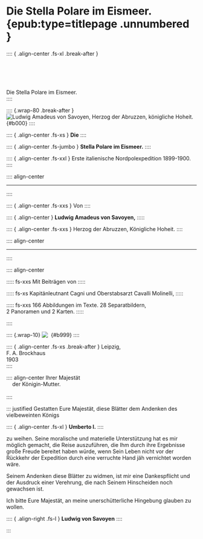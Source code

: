 # Die Stella Polare im Eismeer. {epub:type=titlepage .unnumbered }


:::: { .align-center .fs-xl .break-after }
<br /><br /><br /><br /><br /><br />
Die Stella Polare im Eismeer.<br />
::::

:::: {.wrap-80 .break-after }
![Ludwig Amadeus von Savoyen, Herzog der Abruzzen, königliche Hoheit.](Stella_Polare_000.jpg "S. K. H. DER HERZOG LUIGI AMEDEO DI SAVOIA."){#b000}
::::

:::: { .align-center .fs-xs }
**Die**
::::

:::: { .align-center .fs-jumbo }
**Stella Polare im Eismeer.**
::::

:::: { .align-center .fs-xxl }
Erste italienische Nordpolexpedition 1899-1900.
::::

:::: align-center
****
::::

:::: { .align-center .fs-xxs }
Von
::::

:::: { .align-center }
**Ludwig Amadeus von Savoyen,**
:::::

:::: { .align-center .fs-xxs }
Herzog der Abruzzen, Königliche Hoheit.
::::

:::: align-center
****
::::

:::: align-center

::::: fs-xxs
Mit Beiträgen von
:::::

::::: fs-xs
Kapitänleutnant Cagni und Oberstabsarzt Cavalli Molinelli,
:::::

::::: fs-xxs
166 Abbildungen im Texte. 28 Separatbildern,<br />
2 Panoramen und 2 Karten.
:::::

::::

:::: {.wrap-10}
![&nbsp;&nbsp;](logo.jpg ""){#b999}
::::

:::: { .align-center .fs-xs .break-after }
Leipzig,<br />
F. A. Brockhaus<br />
1903<br />
::::

:::: align-center
Ihrer Majestät<br />
&nbsp;&nbsp;&nbsp;&nbsp;der Königin-Mutter.<br /><br />
::::

::: justified
Gestatten Eure Majestät, diese Blätter dem Andenken des vielbeweinten Königs

:::: { .align-center .fs-xl }
**Umberto I.**
::::

zu weihen. Seine moralische und materielle Unterstützung hat es mir möglich
gemacht, die Reise auszuführen, die Ihm durch ihre Ergebnisse große Freude
bereitet haben würde, wenn Sein Leben nicht vor der Rückkehr der Expedition
durch eine verruchte Hand jäh vernichtet worden wäre.

Seinem Andenken diese Blätter zu widmen, ist mir eine Dankespflicht und der
Ausdruck einer Verehrung, die nach Seinem Hinscheiden noch gewachsen ist.

Ich bitte Eure Majestät, an meine unerschütterliche Hingebung glauben zu wollen.

:::: { .align-right .fs-l }
**Ludwig von Savoyen**
::::

:::
